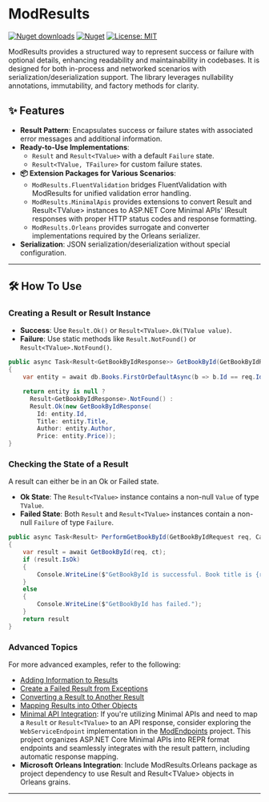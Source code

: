 ﻿# ModResults

[![Nuget downloads](https://img.shields.io/nuget/v/ModResults.svg)](https://www.nuget.org/packages/ModResults/)
[![Nuget](https://img.shields.io/nuget/dt/ModResults)](https://www.nuget.org/packages/ModResults/)
[![License: MIT](https://img.shields.io/badge/License-MIT-yellow.svg)](https://github.com/modabas/ModResults/blob/main/LICENSE.txt)

ModResults provides a structured way to represent success or failure with optional details, enhancing readability and maintainability in codebases. It is designed for both in-process and networked scenarios with serialization/deserialization support. The library leverages nullability annotations, immutability, and factory methods for clarity.

## ✨ Features

- **Result Pattern**: Encapsulates success or failure states with associated error messages and additional information.
- **Ready-to-Use Implementations**:
  - `Result` and `Result<TValue>` with a default `Failure` state.
  - `Result<TValue, TFailure>` for custom failure states.
- **📦 Extension Packages for Various Scenarios**: 
  - `ModResults.FluentValidation` bridges FluentValidation with ModResults for unified validation error handling.
  - `ModResults.MinimalApis` provides extensions to convert Result and Result&lt;TValue&gt; instances to ASP.NET Core Minimal APIs' IResult responses with proper HTTP status codes and response formatting.
  - `ModResults.Orleans` provides surrogate and converter implementations required by the Orleans serializer.
- **Serialization**: JSON serialization/deserialization without special configuration.

---

## 🛠️ How To Use

### Creating a Result or Result<TValue> Instance
- **Success**: Use `Result.Ok()` or `Result<TValue>.Ok(TValue value)`.
- **Failure**: Use static methods like `Result.NotFound()` or `Result<TValue>.NotFound()`.

``` csharp
public async Task<Result<GetBookByIdResponse>> GetBookById(GetBookByIdRequest req, CancellationToken ct)
{
    var entity = await db.Books.FirstOrDefaultAsync(b => b.Id == req.Id, ct);

    return entity is null ?
      Result<GetBookByIdResponse>.NotFound() :
      Result.Ok(new GetBookByIdResponse(
        Id: entity.Id,
        Title: entity.Title,
        Author: entity.Author,
        Price: entity.Price));
}
```

### Checking the State of a Result

A result can either be in an Ok or Failed state.  

- **Ok State**: The `Result<TValue>` instance contains a non-null `Value` of type `TValue`.  
- **Failed State**: Both `Result` and `Result<TValue>` instances contain a non-null `Failure` of type `Failure`.

``` csharp
public async Task<Result> PerformGetBookById(GetBookByIdRequest req, CancellationToken ct)
{
    var result = await GetBookById(req, ct);
    if (result.IsOk)
    {
        Console.WriteLine($"GetBookById is successful. Book title is {result.Value.Title}");
    }
    else
    {
        Console.WriteLine($"GetBookById has failed.");
    }
    return result
}
```

### Advanced Topics  

For more advanced examples, refer to the following:  

- [Adding Information to Results](./docs/AddingInformation.md)
- [Create a Failed Result from Exceptions](./docs/HandlingExceptions.md)
- [Converting a Result to Another Result](./docs/ConvertingResults.md)
- [Mapping Results into Other Objects](./docs/MappingResults.md)
- [Minimal API Integration](./docs/MinimalApiIntegration.md): If you're utilizing Minimal APIs and need to map a `Result` or `Result<TValue>` to an API response, consider exploring the `WebServiceEndpoint` implementation in the [ModEndpoints](https://github.com/modabas/ModEndpoints) project. This project organizes ASP.NET Core Minimal APIs into REPR format endpoints and seamlessly integrates with the result pattern, including automatic response mapping.
- **Microsoft Orleans Integration**: Include ModResults.Orleans package as project dependency to use Result and Result&lt;TValue&gt; objects in Orleans grains.

---
